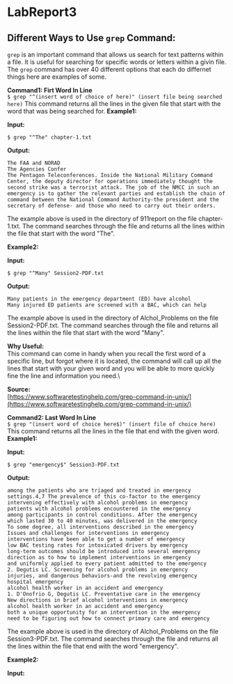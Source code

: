 # LabReport3

## Different Ways to Use `grep` Command: 
`grep` is an important command that allows us search for text patterns within a file. It is useful for searching for specific words or letters within a givin file. The `grep` command has over 40 different options that each do differnet things here are examples of some. 

**Command1: Firt Word In Line**  
``$ grep "^(insert word of choice of here)" (insert file being searched here)``
This command returns all the lines in the given file that start with the word that was being searched for.
**Example1:**

**Input:** 
``` 
$ grep "^The" chapter-1.txt
```
**Output:** 
``` 
The FAA and NORAD
The Agencies Confer
The Pentagon Teleconferences. Inside the National Military Command Center, the deputy director for operations immediately thought the second strike was a terrorist attack. The job of the NMCC in such an emergency is to gather the relevant parties and establish the chain of command between the National Command Authority-the president and the secretary of defense- and those who need to carry out their orders.
```
The example above is used in the directory of 911report on the file chapter-1.txt. The command searches through the file and returns all the lines within the file that start with the word "The". 

**Example2:** 

**Input:** 
```
$ grep "^Many" Session2-PDF.txt
```
**Output:** 
```
Many patients in the emergency department (ED) have alcohol
Many injured ED patients are screened with a BAC, which can help
```
The example above is used in the directory of Alchol_Problems on the file Session2-PDF.txt. The command searches through the file and returns all the lines within the file that start with the word "Many".

**Why Useful:**\
This command can come in handy when you recall the first word of a specific line, but forgot where it is located, the command will call up all the lines that start with your given word and you will be able to more quickly fine the line and information you need.\

**Source:**\
[https://www.softwaretestinghelp.com/grep-command-in-unix/](https://www.softwaretestinghelp.com/grep-command-in-unix/)

**Command2: Last Word In Line**\
``$ grep "(insert word of choice here$)" (insert file of choice here)``\
This command returns all the lines in the file that end with the given word.\
**Example1:** 

**Input:** 
```
$ grep "emergency$" Session3-PDF.txt 
```
**Output:** 
```
among the patients who are triaged and treated in emergency
settings.4,7 The prevalence of this co-factor to the emergency
intervening effectively with alcohol problems in emergency
patients with alcohol problems encountered in the emergency
among participants in control conditions. After the emergency
which lasted 30 to 40 minutes, was delivered in the emergency
To some degree, all interventions described in the emergency
Issues and challenges for interventions in emergency
interventions have been able to get a number of emergency
low BAC testing rates for intoxicated drivers by emergency
long-term outcomes should be introduced into several emergency
direction as to how to implement interventions in emergency
and uniformly applied to every patient admitted to the emergency
2. Degutis LC. Screening for alcohol problems in emergency
injuries, and dangerous behaviors-and the revolving emergency
hospital emergency
alcohol health worker in an accident and emergency
1. D'Onofrio G, Degutis LC. Preventative care in the emergency
New directions in brief alcohol interventions in emergency
alcohol health worker in an accident and emergency
both a unique opportunity for an intervention in the emergency
need to be figuring out how to connect primary care and emergency
```
The example above is used in the directory of Alchol_Problems on the file Session3-PDF.txt. The command searches through the file and returns all the lines within the file that end with the word "emergency". 

**Example2:**

**Input:**




